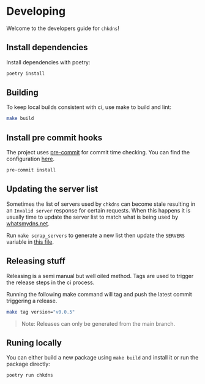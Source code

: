 # Developing

Welcome to the developers guide for `chkdns`!

## Install dependencies

Install dependencies with poetry:

```bash
poetry install
```

## Building

To keep local builds consistent with ci, use make to build and lint:

```bash
make build
```

## Install pre commit hooks

The project uses [pre-commit](https://pre-commit.com/) for commit time checking. You can find the configuration [here](.pre-commit-config.json).

```bash
pre-commit install
```

## Updating the server list

Sometimes the list of servers used by `chkdns` can become stale resulting in an `Invalid server` response for certain requests. When this happens it is usually time to update the server list to match what is being used by [whatsmydns.net](https://www.whatsmydns.net/).

Run `make scrap_servers` to generate a new list then update the `SERVERS` variable in [this file](./src/chkdns/whatsmydns/servers.py#95).

## Releasing stuff

Releasing is a semi manual but well oiled method. Tags are used to trigger the release steps in the ci process.

Running the following make command will tag and push the latest commit triggering a release.

```bash
make tag version="v0.0.5"
```

> Note: Releases can only be generated from the main branch.

## Runing locally

You can either build a new package using `make build` and install it or run the package directly:

```bash
poetry run chkdns
```
